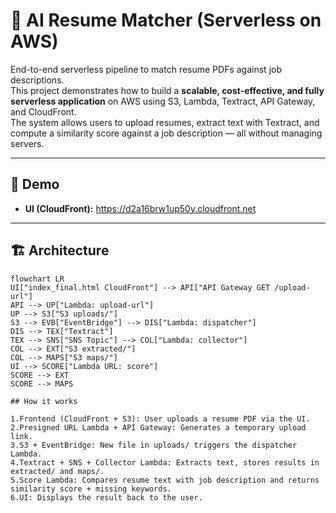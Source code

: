 # 📝 AI Resume Matcher (Serverless on AWS)

End-to-end serverless pipeline to match resume PDFs against job descriptions.  
This project demonstrates how to build a **scalable, cost-effective, and fully serverless application** on AWS using S3, Lambda, Textract, API Gateway, and CloudFront.  
The system allows users to upload resumes, extract text with Textract, and compute a similarity score against a job description — all without managing servers.

---

## 🚀 Demo
- **UI (CloudFront):** https://d2a16brw1up50y.cloudfront.net

---

## 🏗 Architecture

```mermaid
flowchart LR
UI["index_final.html CloudFront"] --> API["API Gateway GET /upload-url"]
API --> UP["Lambda: upload-url"]
UP --> S3["S3 uploads/"]
S3 --> EVB["EventBridge"] --> DIS["Lambda: dispatcher"]
DIS --> TEX["Textract"]
TEX --> SNS["SNS Topic"] --> COL["Lambda: collector"]
COL --> EXT["S3 extracted/"]
COL --> MAPS["S3 maps/"]
UI --> SCORE["Lambda URL: score"]
SCORE --> EXT
SCORE --> MAPS

## How it works

1.Frontend (CloudFront + S3): User uploads a resume PDF via the UI.
2.Presigned URL Lambda + API Gateway: Generates a temporary upload link.
3.S3 + EventBridge: New file in uploads/ triggers the dispatcher Lambda.
4.Textract + SNS + Collector Lambda: Extracts text, stores results in extracted/ and maps/.
5.Score Lambda: Compares resume text with job description and returns similarity score + missing keywords.
6.UI: Displays the result back to the user.
